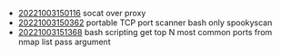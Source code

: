 - [20221003150116](/zet/20221003150116/README.md) socat over proxy
- [20221003150362](/zet/20221003150362/README.md) portable TCP port scanner bash only spookyscan
- [20221003151368](/zet/20221003151368/README.md) bash scripting get top N most common ports from nmap list pass argument
